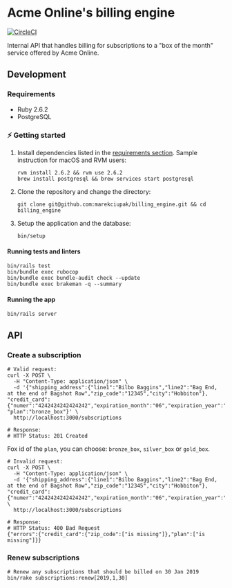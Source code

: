# Acme Online's billing engine

[![CircleCI](https://circleci.com/gh/marekciupak/billing_engine.svg?style=svg&circle-token=ffea6874d06720a1d659913a281b81967ad7dfb3)](https://circleci.com/gh/marekciupak/billing_engine)

Internal API that handles billing for subscriptions to a "box of the month" service offered by Acme Online.

## Development

### Requirements

* Ruby 2.6.2
* PostgreSQL

### :zap: Getting started

1. Install dependencies listed in the [requirements section](#requirements). Sample instruction for macOS and RVM users:

    ```shell
    rvm install 2.6.2 && rvm use 2.6.2
    brew install postgresql && brew services start postgresql
    ```

2. Clone the repository and change the directory:

    ```shell
    git clone git@github.com:marekciupak/billing_engine.git && cd billing_engine
    ```

3. Setup the application and the database:

    ```shell
    bin/setup
    ```

#### Running tests and linters

```shell
bin/rails test
bin/bundle exec rubocop
bin/bundle exec bundle-audit check --update
bin/bundle exec brakeman -q --summary
```

#### Running the app

```shell
bin/rails server
```

## API

### Create a subscription

```shell
# Valid request:
curl -X POST \
  -H "Content-Type: application/json" \
  -d '{"shipping_address":{"line1":"Bilbo Baggins","line2":"Bag End, at the end of Bagshot Row","zip_code":"12345","city":"Hobbiton"}, "credit_card":{"numer":"4242424242424242","expiration_month":"06","expiration_year":"2021","cvv":"123","zip_code":"12345"}, "plan":"bronze_box"}' \
  http://localhost:3000/subscriptions

# Response:
# HTTP Status: 201 Created
```

Fox id of the `plan`, you can choose: `bronze_box`, `silver_box` or `gold_box`.

```shell
# Invalid request:
curl -X POST \
  -H "Content-Type: application/json" \
  -d '{"shipping_address":{"line1":"Bilbo Baggins","line2":"Bag End, at the end of Bagshot Row","zip_code":"12345","city":"Hobbiton"}, "credit_card":{"numer":"4242424242424242","expiration_month":"06","expiration_year":"2021","cvv":"123"}}' \
  http://localhost:3000/subscriptions

# Response:
# HTTP Status: 400 Bad Request
{"errors":{"credit_card":{"zip_code":["is missing"]},"plan":["is missing"]}}
```

### Renew subscriptions

```shell
# Renew any subscriptions that should be billed on 30 Jan 2019
bin/rake subscriptions:renew[2019,1,30]
```
